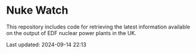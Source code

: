# Nuke Watch

This repository includes code for retrieving the latest information available on the output of EDF nuclear power plants in the UK.

Last updated: 2024-09-14 22:13